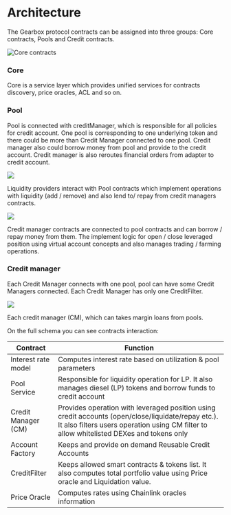 # Architecture

The Gearbox protocol contracts can be assigned into three groups: Core contracts, Pools and Credit contracts. 

![Core contracts](../../static/img/tutorial/Gearbox\_white\_high.011.png)

### Core 

Core is a service layer which provides unified services for contracts discovery, price oracles, ACL and so on.

### Pool

Pool is connected with creditManager, which is responsible for all policies for credit account. One pool is corresponding to one underlying token and there could be more than Credit Manager connected to one pool. Credit manager also could borrow money from pool and provide to the credit account. Credit manager is also reroutes financial orders from adapter to credit account.

![](../../static/img/tutorial/Gearbox\_white\_high.001.png)

Liquidity providers interact with Pool contracts which implement operations with liquidity (add / remove) and also lend to/ repay from credit managers contracts.

![](../../static/img/tutorial/Gearbox\_white\_high.003.png)

Credit manager contracts are connected to pool contracts and can borrow / repay money from them. The implement logic for open / close leveraged position using virtual account concepts and also manages trading / farming operations.

### Credit manager

Each Credit Manager connects with one pool, pool can have some Credit Managers connected. Each Credit Manager has only one CreditFilter.

![](../../static/img/tutorial/Gearbox\_white\_high.012.jpeg)

Each credit manager (CM), which can takes margin loans from pools.

On the full schema you can see contracts interaction:

| Contract            | Function                                                                                                                                                                                       |
| ------------------- | ---------------------------------------------------------------------------------------------------------------------------------------------------------------------------------------------- |
| Interest rate model | Computes interest rate based on utilization & pool parameters                                                                                                                                  |
| Pool Service        | Responsible for liquidity operation for LP. It also manages diesel (LP) tokens and borrow funds to credit account                                                                              |
| Credit Manager (CM) | Provides operation with leveraged position using credit accounts (open/close/liquidate/repay etc.). It also filters users operation using CM filter to allow whitelisted DEXes and tokens only |
| Account Factory     | Keeps and provide on demand Reusable Credit Accounts                                                                                                                                           |
| CreditFilter        | Keeps allowed smart contracts & tokens list. It also computes total portfolio value using Price oracle and Liquidation value.                                                                  |
| Price Oracle        | Computes rates using Chainlink oracles information                                                                                                                                             |

